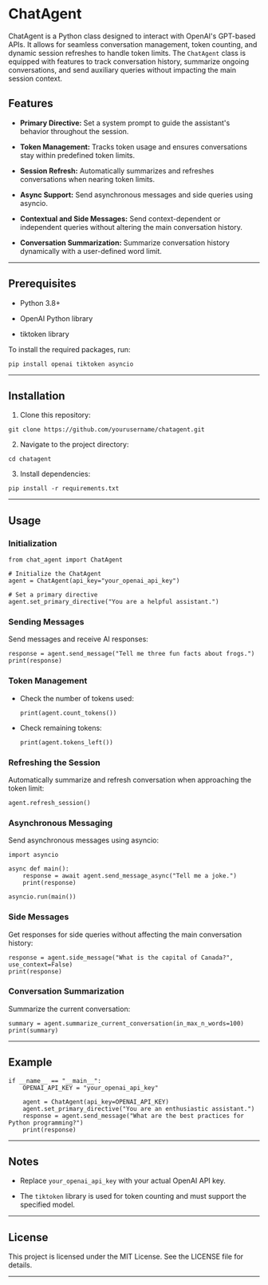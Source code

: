 


# ChatAgent

ChatAgent is a Python class designed to interact with OpenAI's GPT-based APIs. It allows for seamless conversation management, token counting, and dynamic session refreshes to handle token limits. The `ChatAgent` class is equipped with features to track conversation history, summarize ongoing conversations, and send auxiliary queries without impacting the main session context.

## Features

-   **Primary Directive:** Set a system prompt to guide the assistant's behavior throughout the session.
    
-   **Token Management:** Tracks token usage and ensures conversations stay within predefined token limits.
    
-   **Session Refresh:** Automatically summarizes and refreshes conversations when nearing token limits.
    
-   **Async Support:** Send asynchronous messages and side queries using asyncio.
    
-   **Contextual and Side Messages:** Send context-dependent or independent queries without altering the main conversation history.
    
-   **Conversation Summarization:** Summarize conversation history dynamically with a user-defined word limit.
    

----------

## Prerequisites

-   Python 3.8+
    
-   OpenAI Python library
    
-   tiktoken library
    

To install the required packages, run:

```
pip install openai tiktoken asyncio
```

----------

## Installation

1.  Clone this repository:
    

```
git clone https://github.com/yourusername/chatagent.git
```

2.  Navigate to the project directory:
    

```
cd chatagent
```

3.  Install dependencies:
    

```
pip install -r requirements.txt
```

----------

## Usage

### Initialization

```
from chat_agent import ChatAgent

# Initialize the ChatAgent
agent = ChatAgent(api_key="your_openai_api_key")

# Set a primary directive
agent.set_primary_directive("You are a helpful assistant.")
```

### Sending Messages

Send messages and receive AI responses:

```
response = agent.send_message("Tell me three fun facts about frogs.")
print(response)
```

### Token Management

-   Check the number of tokens used:
    
    ```
    print(agent.count_tokens())
    ```
    
-   Check remaining tokens:
    
    ```
    print(agent.tokens_left())
    ```
    

### Refreshing the Session

Automatically summarize and refresh conversation when approaching the token limit:

```
agent.refresh_session()
```

### Asynchronous Messaging

Send asynchronous messages using asyncio:

```
import asyncio

async def main():
    response = await agent.send_message_async("Tell me a joke.")
    print(response)

asyncio.run(main())
```

### Side Messages

Get responses for side queries without affecting the main conversation history:

```
response = agent.side_message("What is the capital of Canada?", use_context=False)
print(response)
```

### Conversation Summarization

Summarize the current conversation:

```
summary = agent.summarize_current_conversation(in_max_n_words=100)
print(summary)
```

----------

## Example

```
if __name__ == "__main__":
    OPENAI_API_KEY = "your_openai_api_key"

    agent = ChatAgent(api_key=OPENAI_API_KEY)
    agent.set_primary_directive("You are an enthusiastic assistant.")
    response = agent.send_message("What are the best practices for Python programming?")
    print(response)
```

----------

## Notes

-   Replace `your_openai_api_key` with your actual OpenAI API key.
    
-   The `tiktoken` library is used for token counting and must support the specified model.
    

----------

## License

This project is licensed under the MIT License. See the LICENSE file for details.

----------

